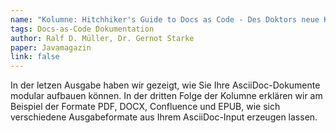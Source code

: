 ```yaml
---
name: "Kolumne: Hitchhiker's Guide to Docs as Code - Des Doktors neue Kleider"
tags: Docs-as-Code Dokumentation
author: Ralf D. Müller, Dr. Gernot Starke
paper: Javamagazin
link: false
---
```

In der letzen Ausgabe haben wir gezeigt, wie Sie Ihre AsciiDoc-Dokumente modular aufbauen können.
In der dritten Folge der Kolumne erklären wir am Beispiel der Formate PDF, DOCX, Confluence und EPUB, wie sich
verschiedene Ausgabeformate aus Ihrem AsciiDoc-Input erzeugen lassen.